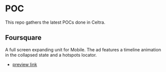 POC
===

This repo gathers the latest POCs done in Celtra.

Foursquare
-------

A full screen expanding unit for Mobile. The ad features a timeline animation in the collapsed state and a hotspots locator.

* [preview link](http://condenast.celtra.com/preview/fb625103)

